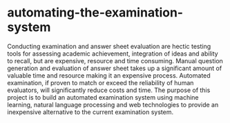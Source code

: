 # automating-the-examination-system

Conducting examination and answer sheet evaluation are hectic testing tools for assessing academic achievement, integration of ideas and ability to recall, but are expensive, resource and time consuming. Manual question generation and evaluation of answer sheet takes up a significant amount of valuable time and resource making it an expensive process. Automated examination, if proven to match or exceed the reliability of human evaluators, will significantly reduce costs and time.
The purpose of this project is to build an automated examination system using machine learning, natural language processing and web technologies to provide an inexpensive alternative to the current examination system.
